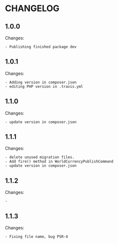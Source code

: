 # CHANGELOG

## 1.0.0

Changes:

    - Publishing finished package dev

## 1.0.1

Changes:

    - Adding version in composer.json
    - editing PHP version in .travis.yml

## 1.1.0

Changes:

    - update version in composer.json

## 1.1.1

Changes:

    - delete unused migration files.
    - Add fire() method in WorldCurrencyPublishCommand
    - update version in composer.json

## 1.1.2

Changes:

    -

## 1.1.3

Changes:

    - Fixing file name, bug PSR-4
